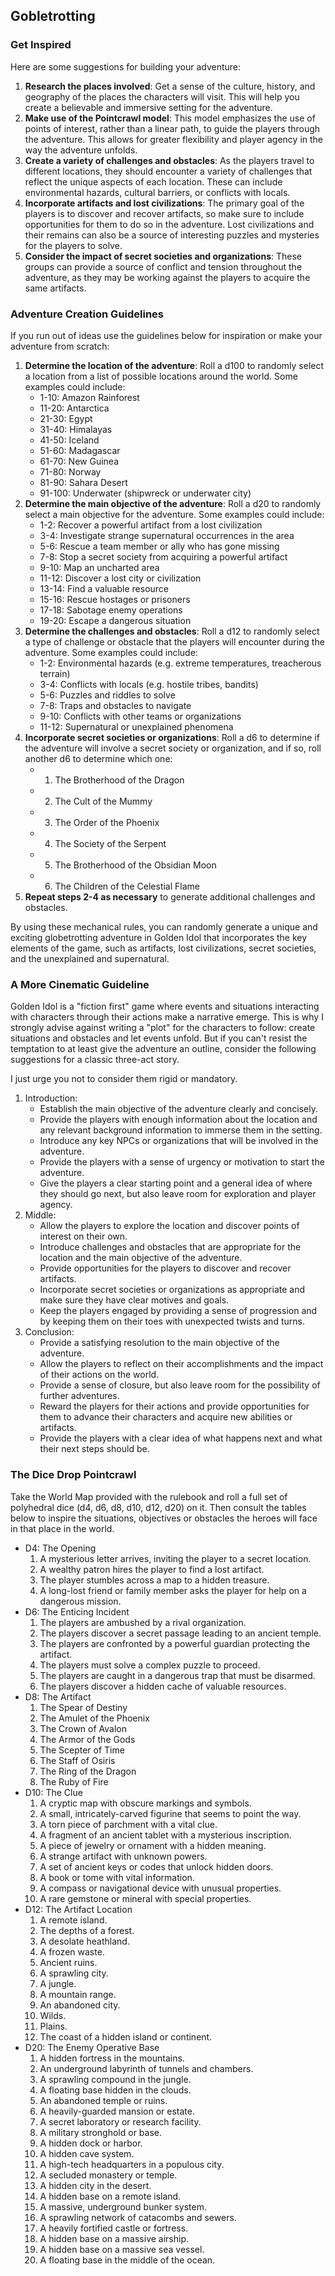 ## Gobletrotting

### Get Inspired
Here are some suggestions for building your adventure:
1. **Research the places involved**: Get a sense of the culture, history, and geography of the places the characters will visit. This will help you create a believable and immersive setting for the adventure.
2. **Make use of the Pointcrawl model**: This model emphasizes the use of points of interest, rather than a linear path, to guide the players through the adventure. This allows for greater flexibility and player agency in the way the adventure unfolds.
3. **Create a variety of challenges and obstacles**: As the players travel to different locations, they should encounter a variety of challenges that reflect the unique aspects of each location. These can include environmental hazards, cultural barriers, or conflicts with locals.
4. **Incorporate artifacts and lost civilizations**: The primary goal of the players is to discover and recover artifacts, so make sure to include opportunities for them to do so in the adventure. Lost civilizations and their remains can also be a source of interesting puzzles and mysteries for the players to solve.
5. **Consider the impact of secret societies and organizations**: These groups can provide a source of conflict and tension throughout the adventure, as they may be working against the players to acquire the same artifacts.

### Adventure Creation Guidelines
If you run out of ideas use the guidelines below for inspiration or make your adventure from scratch:
1. **Determine the location of the adventure**: Roll a d100 to randomly select a location from a list of possible locations around the world. Some examples could include:
   - 1-10: Amazon Rainforest
   - 11-20: Antarctica
   - 21-30: Egypt
   - 31-40: Himalayas
   - 41-50: Iceland
   - 51-60: Madagascar
   - 61-70: New Guinea
   - 71-80: Norway
   - 81-90: Sahara Desert
   - 91-100: Underwater (shipwreck or underwater city)
2. **Determine the main objective of the adventure**: Roll a d20 to randomly select a main objective for the adventure. Some examples could include:
   - 1-2: Recover a powerful artifact from a lost civilization
   - 3-4: Investigate strange supernatural occurrences in the area
   - 5-6: Rescue a team member or ally who has gone missing
   - 7-8: Stop a secret society from acquiring a powerful artifact
   - 9-10: Map an uncharted area
   - 11-12: Discover a lost city or civilization
   - 13-14: Find a valuable resource
   - 15-16: Rescue hostages or prisoners
   - 17-18: Sabotage enemy operations
   - 19-20: Escape a dangerous situation
3. **Determine the challenges and obstacles**: Roll a d12 to randomly select a type of challenge or obstacle that the players will encounter during the adventure. Some examples could include:
   - 1-2: Environmental hazards (e.g. extreme temperatures, treacherous terrain)
   - 3-4: Conflicts with locals (e.g. hostile tribes, bandits)
   - 5-6: Puzzles and riddles to solve
   - 7-8: Traps and obstacles to navigate
   - 9-10: Conflicts with other teams or organizations
   - 11-12: Supernatural or unexplained phenomena
4. **Incorporate secret societies or organizations**: Roll a d6 to determine if the adventure will involve a secret society or organization, and if so, roll another d6 to determine which one:
   - 1. The Brotherhood of the Dragon
   - 2. The Cult of the Mummy
   - 3. The Order of the Phoenix
   - 4. The Society of the Serpent
   - 5. The Brotherhood of the Obsidian Moon
   - 6. The Children of the Celestial Flame
5. **Repeat steps 2-4 as necessary** to generate additional challenges and obstacles.

By using these mechanical rules, you can randomly generate a unique and exciting globetrotting adventure in Golden Idol that incorporates the key elements of the game, such as artifacts, lost civilizations, secret societies, and the unexplained and supernatural.

### A More Cinematic Guideline
Golden Idol is a "fiction first" game where events and situations interacting with characters through their actions make a narrative emerge.
This is why I strongly advise against writing a "plot" for the characters to follow: create situations and obstacles and let events unfold.
But if you can't resist the temptation to at least give the adventure an outline, consider the following suggestions for a classic three-act story.

I just urge you not to consider them rigid or mandatory.

1. Introduction:
    - Establish the main objective of the adventure clearly and concisely.
    - Provide the players with enough information about the location and any relevant background information to immerse them in the setting.
    - Introduce any key NPCs or organizations that will be involved in the adventure.
    - Provide the players with a sense of urgency or motivation to start the adventure.
    - Give the players a clear starting point and a general idea of where they should go next, but also leave room for exploration and player agency.
2. Middle:
    - Allow the players to explore the location and discover points of interest on their own.
    - Introduce challenges and obstacles that are appropriate for the location and the main objective of the adventure.
    - Provide opportunities for the players to discover and recover artifacts.
    - Incorporate secret societies or organizations as appropriate and make sure they have clear motives and goals.
    - Keep the players engaged by providing a sense of progression and by keeping them on their toes with unexpected twists and turns.
3. Conclusion:
    - Provide a satisfying resolution to the main objective of the adventure.
    - Allow the players to reflect on their accomplishments and the impact of their actions on the world.
    - Provide a sense of closure, but also leave room for the possibility of further adventures.
    - Reward the players for their actions and provide opportunities for them to advance their characters and acquire new abilities or artifacts.
    - Provide the players with a clear idea of what happens next and what their next steps should be.

### The Dice Drop Pointcrawl

Take the World Map provided with the rulebook and roll a full set of polyhedral dice (d4, d6, d8, d10, d12, d20) on it.
Then consult the tables below to inspire the situations, objectives or obstacles the heroes will face in that place in the world.

- D4: The Opening
  1. A mysterious letter arrives, inviting the player to a secret location.
  2. A wealthy patron hires the player to find a lost artifact.
  3. The player stumbles across a map to a hidden treasure.
  4. A long-lost friend or family member asks the player for help on a dangerous mission.
- D6: The Enticing Incident
   1. The players are ambushed by a rival organization.
   2. The players discover a secret passage leading to an ancient temple.
   3. The players are confronted by a powerful guardian protecting the artifact.
   4. The players must solve a complex puzzle to proceed.
   5. The players are caught in a dangerous trap that must be disarmed.
   6. The players discover a hidden cache of valuable resources.
- D8: The Artifact
    1. The Spear of Destiny
    2. The Amulet of the Phoenix
    3. The Crown of Avalon
    4. The Armor of the Gods
    5. The Scepter of Time
    6. The Staff of Osiris
    7. The Ring of the Dragon
    8. The Ruby of Fire
- D10: The Clue
  1. A cryptic map with obscure markings and symbols.
  2. A small, intricately-carved figurine that seems to point the way.
  3. A torn piece of parchment with a vital clue.
  4. A fragment of an ancient tablet with a mysterious inscription.
  5. A piece of jewelry or ornament with a hidden meaning.
  6. A strange artifact with unknown powers.
  7. A set of ancient keys or codes that unlock hidden doors.
  8. A book or tome with vital information.
  9. A compass or navigational device with unusual properties.
  10. A rare gemstone or mineral with special properties.
- D12: The Artifact Location
  1. A remote island.
  2. The depths of a forest.
  3. A desolate heathland.
  4. A frozen waste.
  5. Ancient ruins.
  6. A sprawling city.
  7. A jungle.
  8. A mountain range.
  9. An abandoned city.
  10. Wilds.
  11. Plains.
  12. The coast of a hidden island or continent.
- D20: The Enemy Operative Base
  1. A hidden fortress in the mountains.
  2. An underground labyrinth of tunnels and chambers.
  3. A sprawling compound in the jungle.
  4. A floating base hidden in the clouds.
  5. An abandoned temple or ruins.
  6. A heavily-guarded mansion or estate.
  7. A secret laboratory or research facility.
  8. A military stronghold or base.
  9. A hidden dock or harbor.
  10. A hidden cave system.
  11. A high-tech headquarters in a populous city.
  12. A secluded monastery or temple.
  13. A hidden city in the desert.
  14. A hidden base on a remote island.
  15. A massive, underground bunker system.
  16. A sprawling network of catacombs and sewers.
  17. A heavily fortified castle or fortress.
  18. A hidden base on a massive airship.
  19. A hidden base on a massive sea vessel.
  20. A floating base in the middle of the ocean.

